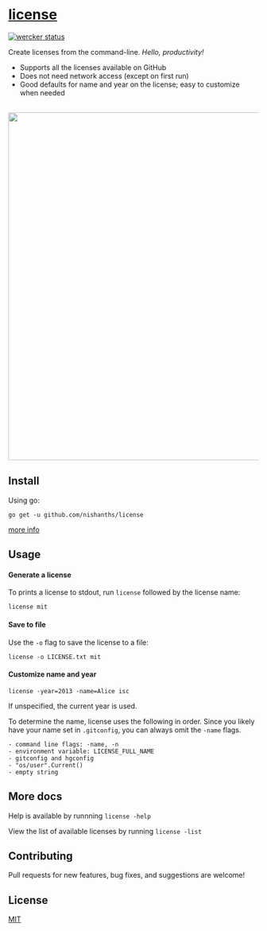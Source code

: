 # [license](https://github.com/nishanths/license) 

[![wercker status](https://app.wercker.com/status/1407b8c71c720358bf15eeb5815f99bd/s "wercker status")](https://app.wercker.com/project/bykey/1407b8c71c720358bf15eeb5815f99bd)

Create licenses from the command-line. *Hello, productivity!*

* Supports all the licenses available on GitHub
* Does not need network access (except on first run)
* Good defaults for name and year on the license; easy to customize when needed

<br>
<img src="https://zippy.gfycat.com/JoyfulBlandGermanshorthairedpointer.gif" width="700px"/>
<br>

## Install

Using go:

```
go get -u github.com/nishanths/license
``` 

[more info](https://golang.org/doc/install#install)

## Usage

#### Generate a license

To prints a license to stdout, run `license` followed by the license name:

```
license mit
```

#### Save to file

Use the `-o` flag to save the license to a file:

```
license -o LICENSE.txt mit
```

#### Customize name and year

```
license -year=2013 -name=Alice isc
```

If unspecified, the current year is used.

To determine the name, license uses the following in order. Since you likely have your name set in `.gitconfig`, you can always omit the `-name` flags.

```
- command line flags: -name, -n
- environment variable: LICENSE_FULL_NAME
- gitconfig and hgconfig
- "os/user".Current()
- empty string
```

## More docs

Help is available by runnning `license -help`

View the list of available licenses by running `license -list`

## Contributing

Pull requests for new features, bug fixes, and suggestions are welcome!

## License

[MIT](https://github.com/nishanths/license/blob/master/LICENSE)
